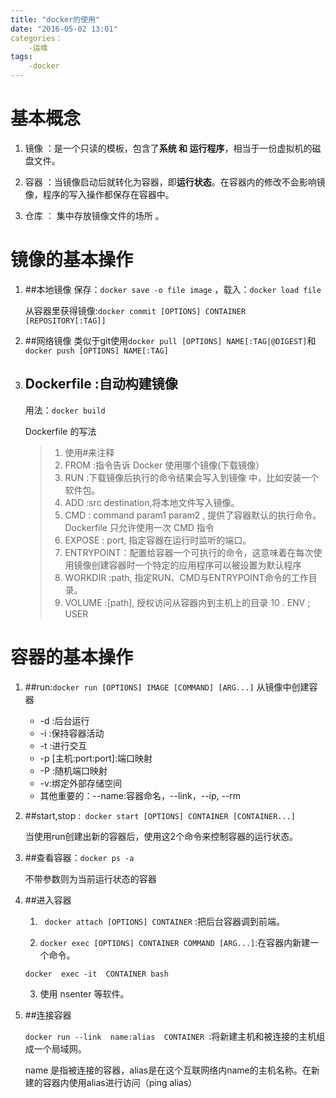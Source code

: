 ```yaml
---
title: "docker的使用"
date: "2016-05-02 13:01"
categories：
    -运维
tags:
    -docker
---
```

# 基本概念


1. 镜像 ：是一个只读的模板，包含了**系统 **和** 运行程序**，相当于一份虚拟机的磁盘文件。

2. 容器 ：当镜像启动后就转化为容器，即**运行状态**。在容器内的修改不会影响镜像，程序的写入操作都保存在容器中。

3. 仓库 ： 集中存放镜像文件的场所 。


# 镜像的基本操作

1. ##本地镜像
    保存：`docker save -o file image` ，载入：`docker load file`

    从容器里获得镜像:`docker commit [OPTIONS] CONTAINER [REPOSITORY[:TAG]]`
2. ##网络镜像
    类似于git使用`docker pull [OPTIONS] NAME[:TAG|@DIGEST]`和`docker push [OPTIONS] NAME[:TAG]`
    
3. ## Dockerfile :自动构建镜像
    用法：`docker build`

    Dockerfile 的写法

    >1. 使用#来注释
    >2. FROM :指令告诉 Docker 使用哪个镜像(下载镜像）
    >3. RUN  :下载镜像后执行的命令结果会写入到镜像 中，比如安装一个软件包。
    >4. ADD  :src destination,将本地文件写入镜像。
    >5. CMD  :  command param1 param2 , 提供了容器默认的执行命令。 Dockerfile 只允许使用一次 CMD 指令 
    >6. EXPOSE : port, 指定容器在运行时监听的端口。
    >7.  ENTRYPOINT：配置给容器一个可执行的命令，这意味着在每次使用镜像创建容器时一个特定的应用程序可以被设置为默认程序 
    >8.  WORKDIR :path, 指定RUN、CMD与ENTRYPOINT命令的工作目录。
    >9.  VOLUME :[path], 授权访问从容器内到主机上的目录 
    >10 . ENV <key> <value> ; USER <uid> 

# 容器的基本操作

1. ##run:`docker run [OPTIONS] IMAGE [COMMAND] [ARG...]` 从镜像中创建容器
    * -d :后台运行
    * -i :保持容器活动
    * -t :进行交互
    * -p [主机:port:port]:端口映射
    * -P :随机端口映射
    * -v:绑定外部存储空间 
    * 其他重要的：--name:容器命名，--link，--ip, --rm
2. ##start,stop :` docker start [OPTIONS] CONTAINER [CONTAINER...]`

    当使用run创建出新的容器后，使用这2个命令来控制容器的运行状态。

3. ##查看容器：`docker ps -a`
    
    不带参数则为当前运行状态的容器
4. ##进入容器

    1. ` docker attach [OPTIONS] CONTAINER` :把后台容器调到前端。

    2. `docker exec [OPTIONS] CONTAINER COMMAND [ARG...]`:在容器内新建一个命令。

    ``docker  exec -it  CONTAINER bash``

    3. 使用 nsenter 等软件。

5. ##连接容器

    `docker run --link  name:alias  CONTAINER `:将新建主机和被连接的主机组成一个局域网。

    name 是指被连接的容器，alias是在这个互联网络内name的主机名称。在新建的容器内使用alias进行访问（ping alias）


